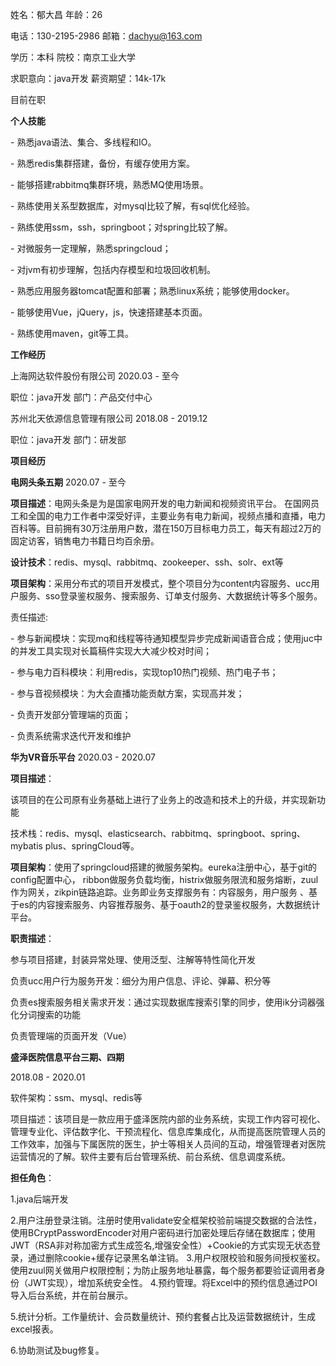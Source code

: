 姓名：郁大昌                      年龄：26

电话：130-2195-2986  邮箱：dachyu@163.com   

学历：本科                           院校：南京工业大学

求职意向：java开发          薪资期望：14k-17k

目前在职

**个人技能**

\- 熟悉java语法、集合、多线程和IO。

\- 熟悉redis集群搭建，备份，有缓存使用方案。

\- 能够搭建rabbitmq集群环境，熟悉MQ使用场景。

\- 熟练使用关系型数据库，对mysql比较了解，有sql优化经验。

\-  熟练使用ssm，ssh，springboot；对spring比较了解。

\- 对微服务一定理解，熟悉springcloud；

\- 对jvm有初步理解，包括内存模型和垃圾回收机制。

\- 熟悉应用服务器tomcat配置和部署；熟悉linux系统；能够使用docker。

\- 能够使用Vue，jQuery，js，快速搭建基本页面。

\- 熟练使用maven，git等工具。

**工作经历**

上海网达软件股份有限公司            2020.03 - 至今

职位：java开发         部门：产品交付中心

苏州北天依源信息管理有限公司    2018.08 - 2019.12

职位：java开发 		部门：研发部



**项目经历**

**电网头条五期**																													2020.07 - 至今

**项目描述**：电网头条是为是国家电网开发的电力新闻和视频资讯平台。 在国网员工和全国的电力工作者中深受好评，主要业务有电力新闻，视频点播和直播，电力百科等。目前拥有30万注册用户数，潜在150万目标电力员工，每天有超过2万的固定访客，销售电力书籍日均百余册。

**设计技术**：redis、mysql、rabbitmq、zookeeper、ssh、solr、ext等

**项目架构**：采用分布式的项目开发模式，整个项目分为content内容服务、ucc用户服务、sso登录鉴权服务、搜索服务、订单支付服务、大数据统计等多个服务。

责任描述:

\- 参与新闻模块：实现mq和线程等待通知模型异步完成新闻语音合成；使用juc中的并发工具实现对长篇稿件实现大大减少校对时间；

\- 参与电力百科模块：利用redis，实现top10热门视频、热门电子书；

\- 参与音视频模块：为大会直播功能贡献方案，实现高并发；

\- 负责开发部分管理端的页面；

\- 负责系统需求迭代开发和维护



**华为VR音乐平台**																										2020.03 - 2020.07 

**项目描述**：

该项目的在公司原有业务基础上进行了业务上的改造和技术上的升级，并实现新功能

技术栈：redis、mysql、elasticsearch、rabbitmq、springboot、spring、mybatis plus、springCloud等。

**项目架构**：使用了springcloud搭建的微服务架构。eureka注册中心，基于git的config配置中心， ribbon做服务负载均衡，histrix做服务限流和服务熔断，zuul作为网关，zikpin链路追踪。业务即业务支撑服务有：内容服务，用户服务 、基于es的内容搜索服务、内容推荐服务、基于oauth2的登录鉴权服务，大数据统计平台。

**职责描述**：

参与项目搭建，封装异常处理、使用泛型、注解等特性简化开发

负责ucc用户行为服务开发：细分为用户信息、评论、弹幕、积分等

负责es搜索服务相关需求开发：通过实现数据库搜索引擎的同步，使用ik分词器强化分词搜索的功能

负责管理端的页面开发（Vue）



**盛泽医院信息平台三期、四期**

2018.08 - 2020.01

软件架构：ssm、mysql、redis等

项目描述：该项目是一款应用于盛泽医院内部的业务系统，实现工作内容可视化、管理专业化、评估数字化、干预流程化、信息库集成化，从而提高医院管理人员的工作效率，加强与下属医院的医生，护士等相关人员间的互动，增强管理者对医院运营情况的了解。软件主要有后台管理系统、前台系统、信息调度系统。    

**担任角色**：

1.java后端开发

2.用户注册登录注销。注册时使用validate安全框架校验前端提交数据的合法性，使用BCryptPasswordEncoder对用户密码进行加密处理后存储在数据库；使用JWT（RSA非对称加密方式生成签名,增强安全性）+Cookie的方式实现无状态登录，通过删除cookie+缓存记录黑名单注销。
3.用户权限校验和服务间授权鉴权。使用zuul网关做用户权限控制；为防止服务地址暴露，每个服务都要验证调用者身份（JWT实现），增加系统安全性。
4.预约管理。将Excel中的预约信息通过POI导入后台系统，并在前台展示。

5.统计分析。工作量统计、会员数量统计、预约套餐占比及运营数据统计，生成excel报表。

6.协助测试及bug修复。

